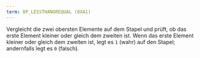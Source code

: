 ```yaml
---
term: OP_LESSTHANOREQUAL (0XA1)
---
```


Vergleicht die zwei obersten Elemente auf dem Stapel und prüft, ob das erste Element kleiner oder gleich dem zweiten ist. Wenn das erste Element kleiner oder gleich dem zweiten ist, legt es `1` (wahr) auf den Stapel; andernfalls legt es `0` (falsch).